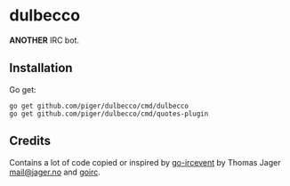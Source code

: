 # dulbecco

**ANOTHER** IRC bot.

## Installation

Go get:

	go get github.com/piger/dulbecco/cmd/dulbecco
	go get github.com/piger/dulbecco/cmd/quotes-plugin

## Credits

Contains a lot of code copied or inspired by [go-ircevent](https://github.com/thoj/go-ircevent) by Thomas Jager <mail@jager.no> and [goirc](https://github.com/fluffle/goirc).
